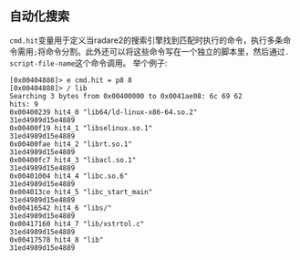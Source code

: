 ## 自动化搜索

`cmd.hit`变量用于定义当radare2的搜索引擎找到匹配时执行的命令，执行多条命令需用`;`将命令分割。此外还可以将这些命令写在一个独立的脚本里，然后通过`. script-file-name`这个命令调用。
举个例子:
```
[0x00404888]> e cmd.hit = p8 8
[0x00404888]> / lib
Searching 3 bytes from 0x00400000 to 0x0041ae08: 6c 69 62
hits: 9
0x00400239 hit4_0 "lib64/ld-linux-x86-64.so.2"
31ed4989d15e4889
0x00400f19 hit4_1 "libselinux.so.1"
31ed4989d15e4889
0x00400fae hit4_2 "librt.so.1"
31ed4989d15e4889
0x00400fc7 hit4_3 "libacl.so.1"
31ed4989d15e4889
0x00401004 hit4_4 "libc.so.6"
31ed4989d15e4889
0x004013ce hit4_5 "libc_start_main"
31ed4989d15e4889
0x00416542 hit4_6 "libs/"
31ed4989d15e4889
0x00417160 hit4_7 "lib/xstrtol.c"
31ed4989d15e4889
0x00417578 hit4_8 "lib"
31ed4989d15e4889
```
